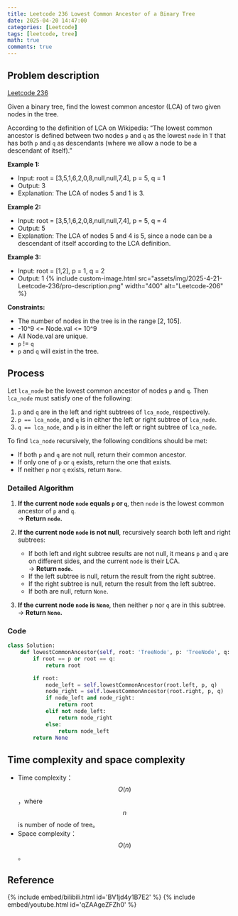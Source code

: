```yaml
---
title: Leetcode 236 Lowest Common Ancestor of a Binary Tree
date: 2025-04-20 14:47:00 
categories: [Leetcode]
tags: [leetcode, tree]
math: true
comments: true
---
```

## Problem description

[Leetcode 236](https://leetcode.com/problems/lowest-common-ancestor-of-a-binary-tree/description)
 
 Given a binary tree, find the lowest common ancestor (LCA) of two given nodes in the tree.

According to the definition of LCA on Wikipedia: “The lowest common ancestor is defined between two nodes `p` and `q` as the lowest `node` in `T` that has both `p` and `q` as descendants (where we allow a node to be a descendant of itself).”

**Example 1:** 
- Input: root = [3,5,1,6,2,0,8,null,null,7,4], p = 5, q = 1
- Output: 3
- Explanation: The LCA of nodes 5 and 1 is 3.

**Example 2:**
- Input: root = [3,5,1,6,2,0,8,null,null,7,4], p = 5, q = 4
- Output: 5
- Explanation: The LCA of nodes 5 and 4 is 5, since a node can be a descendant of itself according to the LCA definition.

**Example 3:**
- Input: root = [1,2], p = 1, q = 2
- Output: 1
 {% include custom-image.html src="assets/img/2025-4-21-Leetcode-236/pro-description.png" width="400" alt="Leetcode-206" %}
 
 **Constraints:**

- The number of nodes in the tree is in the range [2, 105].
- -10^9 <= Node.val <= 10^9
- All Node.val are unique.
- `p` != `q`
- `p` and `q` will exist in the tree.

## Process

Let `lca_node` be the lowest common ancestor of nodes `p` and `q`. Then `lca_node` must satisfy one of the following:

1. `p` and `q` are in the left and right subtrees of `lca_node`, respectively.
2. `p == lca_node`, and `q` is in either the left or right subtree of `lca_node`.
3. `q == lca_node`, and `p` is in either the left or right subtree of `lca_node`.

To find `lca_node` recursively, the following conditions should be met:

- If both `p` and `q` are not null, return their common ancestor.
- If only one of `p` or `q` exists, return the one that exists.
- If neither `p` nor `q` exists, return `None`.

### Detailed Algorithm

1. **If the current node `node` equals `p` or `q`**, then `node` is the lowest common ancestor of `p` and `q`.  
   → **Return `node`.**

2. **If the current node `node` is not null**, recursively search both left and right subtrees:
   - If both left and right subtree results are not null, it means `p` and `q` are on different sides, and the current `node` is their LCA.  
     → **Return `node`.**
   - If the left subtree is null, return the result from the right subtree.
   - If the right subtree is null, return the result from the left subtree.
   - If both are null, return `None`.

3. **If the current node `node` is `None`**, then neither `p` nor `q` are in this subtree.  
   → **Return `None`.**

### Code

```python
class Solution:
    def lowestCommonAncestor(self, root: 'TreeNode', p: 'TreeNode', q: 'TreeNode') -> 'TreeNode':
        if root == p or root == q:
            return root

        if root:
            node_left = self.lowestCommonAncestor(root.left, p, q)
            node_right = self.lowestCommonAncestor(root.right, p, q)
            if node_left and node_right:
                return root
            elif not node_left:
                return node_right
            else:
                return node_left
        return None
```

## Time complexity and space complexity
- Time complexity：$$O(n)$$，where $$n$$ is number of node of tree。
- Space complexity：$$O(n)$$。

## Reference
{% include embed/bilibili.html id='BV1jd4y1B7E2' %}
{% include embed/youtube.html id='qZAAgeZFZh0' %}
